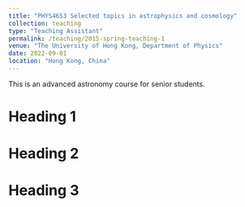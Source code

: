 ```yaml
---
title: "PHYS4653 Selected topics in astrophysics and cosmology"
collection: teaching
type: "Teaching Assistant"
permalink: /teaching/2015-spring-teaching-1
venue: "The University of Hong Kong, Department of Physics"
date: 2022-09-01
location: "Hong Kong, China"
---
```


This is an advanced astronomy course for senior students.

Heading 1
======

Heading 2
======

Heading 3
======
